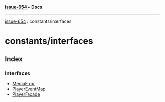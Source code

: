 [**issue-654**](README.md) • **Docs**

***

[issue-654](README.md) / constants/interfaces

# constants/interfaces

## Index

### Interfaces

- [MediaError](constants-interfaces-Interface-MediaError.md)
- [PlayerEventMap](constants-interfaces-Interface-PlayerEventMap.md)
- [PlayerFacade](constants-interfaces-Interface-PlayerFacade.md)
